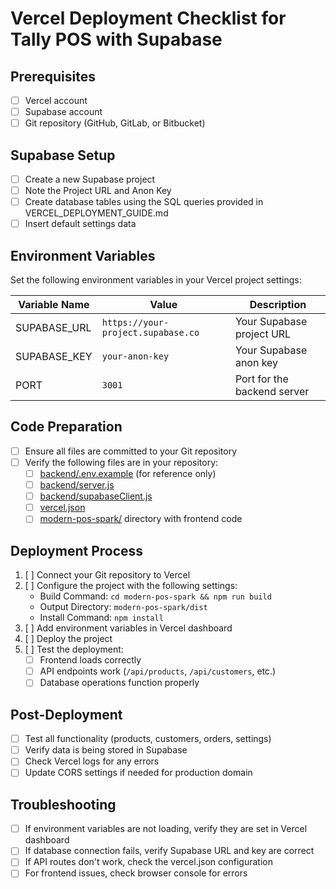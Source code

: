 # Vercel Deployment Checklist for Tally POS with Supabase

## Prerequisites
- [ ] Vercel account
- [ ] Supabase account
- [ ] Git repository (GitHub, GitLab, or Bitbucket)

## Supabase Setup
- [ ] Create a new Supabase project
- [ ] Note the Project URL and Anon Key
- [ ] Create database tables using the SQL queries provided in VERCEL_DEPLOYMENT_GUIDE.md
- [ ] Insert default settings data

## Environment Variables
Set the following environment variables in your Vercel project settings:

| Variable Name | Value | Description |
|---------------|-------|-------------|
| SUPABASE_URL | `https://your-project.supabase.co` | Your Supabase project URL |
| SUPABASE_KEY | `your-anon-key` | Your Supabase anon key |
| PORT | `3001` | Port for the backend server |

## Code Preparation
- [ ] Ensure all files are committed to your Git repository
- [ ] Verify the following files are in your repository:
  - [ ] [backend/.env.example](file:///c%3A/Users/TECHZON-17/Desktop/Tally_Pos/backend/.env.example) (for reference only)
  - [ ] [backend/server.js](file:///c%3A/Users/TECHZON-17/Desktop/Tally_Pos/backend/server.js)
  - [ ] [backend/supabaseClient.js](file:///c%3A/Users/TECHZON-17/Desktop/Tally_Pos/backend/supabaseClient.js)
  - [ ] [vercel.json](file:///c%3A/Users/TECHZON-17/Desktop/Tally_Pos/vercel.json)
  - [ ] [modern-pos-spark/](file:///c%3A/Users/TECHZON-17/Desktop/Tally_Pos/modern-pos-spark) directory with frontend code

## Deployment Process
1. [ ] Connect your Git repository to Vercel
2. [ ] Configure the project with the following settings:
   - Build Command: `cd modern-pos-spark && npm run build`
   - Output Directory: `modern-pos-spark/dist`
   - Install Command: `npm install`
3. [ ] Add environment variables in Vercel dashboard
4. [ ] Deploy the project
5. [ ] Test the deployment:
   - [ ] Frontend loads correctly
   - [ ] API endpoints work (`/api/products`, `/api/customers`, etc.)
   - [ ] Database operations function properly

## Post-Deployment
- [ ] Test all functionality (products, customers, orders, settings)
- [ ] Verify data is being stored in Supabase
- [ ] Check Vercel logs for any errors
- [ ] Update CORS settings if needed for production domain

## Troubleshooting
- [ ] If environment variables are not loading, verify they are set in Vercel dashboard
- [ ] If database connection fails, verify Supabase URL and key are correct
- [ ] If API routes don't work, check the vercel.json configuration
- [ ] For frontend issues, check browser console for errors